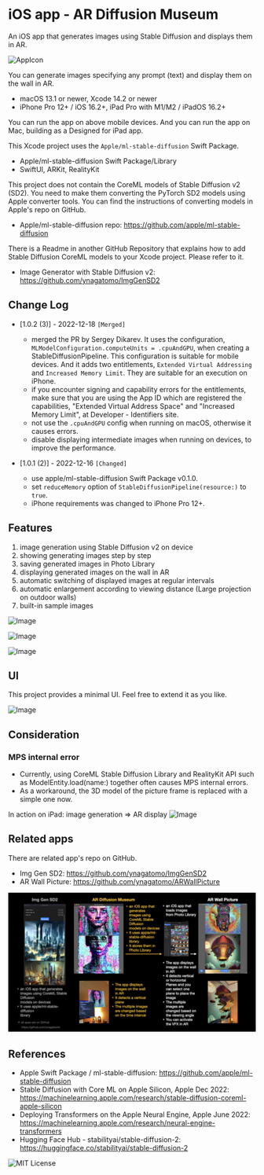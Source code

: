 # iOS app - AR Diffusion Museum

An iOS app that generates images using Stable Diffusion and displays them in AR.

![AppIcon](images/appIcon180.png)

You can generate images specifying any prompt (text) and display them on the wall in AR.

- macOS 13.1 or newer, Xcode 14.2 or newer
- iPhone Pro 12+ / iOS 16.2+, iPad Pro with M1/M2 / iPadOS 16.2+

You can run the app on above mobile devices.
And you can run the app on Mac, building as a Designed for iPad app.

This Xcode project uses the `Apple/ml-stable-diffusion` Swift Package.

- Apple/ml-stable-diffusion Swift Package/Library
- SwiftUI, ARKit, RealityKit

This project does not contain the CoreML models of Stable Diffusion v2 (SD2).
You need to make them converting the PyTorch SD2 models using Apple converter tools.
You can find the instructions of converting models in Apple's repo on GitHub.

- Apple/ml-stable-diffusion repo: https://github.com/apple/ml-stable-diffusion

There is a Readme in another GitHub Repository that explains how to add Stable Diffusion CoreML models
to your Xcode project. Please refer to it.

- Image Generator with Stable Diffusion v2: https://github.com/ynagatomo/ImgGenSD2

## Change Log
- [1.0.2 (3)] - 2022-12-18 `[Merged]`
    - merged the PR by Sergey Dikarev. It uses the configuration, `MLModelConfiguration.computeUnits = .cpuAndGPU`,
    when creating a StableDiffusionPipeline. This configuration is suitable for mobile devices.
    And it adds two entitlements, `Extended Virtual Addressing` and `Increased Memory Limit`.
    They are suitable for an execution on iPhone.
    - if you encounter signing and capability errors for the entitlements,
    make sure that you are using the App ID which are registered the capabilities,
    "Extended Virtual Address Space" and "Increased Memory Limit",
    at Developer - Identifiers site.
    - not use the `.cpuAndGPU` config when running on macOS, otherwise it causes errors.
    - disable displaying intermediate images when running on devices, to improve the performance.

- [1.0.1 (2)] - 2022-12-16 `[Changed]`
    - use apple/ml-stable-diffusion Swift Package v0.1.0.
    - set `reduceMemory` option of `StableDiffusionPipeline(resource:)` to `true`.
    - iPhone requirements was changed to iPhone Pro 12+.

## Features

1. image generation using Stable Diffusion v2 on device
1. showing generating images step by step
1. saving generated images in Photo Library
1. displaying generated images on the wall in AR
1. automatic switching of displayed images at regular intervals
1. automatic enlargement according to viewing distance (Large projection on outdoor walls)
1. built-in sample images

![Image](images/ss1_1280.jpg)

![Image](images/ss2_1280.jpg)

![Image](images/gif1_640.gif)

## UI

This project provides a minimal UI. Feel free to extend it as you like.

![Image](images/ui_960.jpg)

## Consideration

### MPS internal error

- Currently, using CoreML Stable Diffusion Library and RealityKit API such as ModelEntity.load(name:)
together often causes MPS internal errors.
- As a workaround, the 3D model of the picture frame is replaced with a simple one now.

In action on iPad: image generation => AR display
![Image](images/ipad_960.jpg)

## Related apps

There are related app's repo on GitHub.

- Img Gen SD2: https://github.com/ynagatomo/ImgGenSD2
- AR Wall Picture: https://github.com/ynagatomo/ARWallPicture

![Image](images/relatedapps.jpg)

## References

- Apple Swift Package / ml-stable-diffusion: https://github.com/apple/ml-stable-diffusion
- Stable Diffusion with Core ML on Apple Silicon, Apple Dec 2022: https://machinelearning.apple.com/research/stable-diffusion-coreml-apple-silicon
- Deploying Transformers on the Apple Neural Engine, Apple June 2022: https://machinelearning.apple.com/research/neural-engine-transformers
- Hugging Face Hub - stabilityai/stable-diffusion-2: https://huggingface.co/stabilityai/stable-diffusion-2

![MIT License](http://img.shields.io/badge/license-MIT-blue.svg?style=flat)
